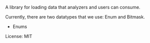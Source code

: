 A library for loading data that analyzers and users can consume.

Currently, there are two datatypes that we use: Enum and Bitmask.

* Enums

License: MIT
